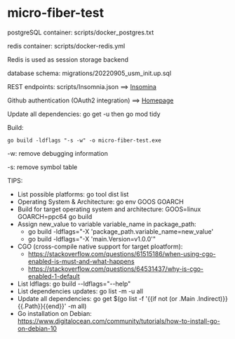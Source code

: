 # micro-fiber-test

postgreSQL container: scripts/docker_postgres.txt

redis container: scripts/docker-redis.yml

Redis is used as session storage backend

database schema: migrations/20220905_usm_init.up.sql

REST endpoints: scripts/Insomnia.json ==> [Insomina](https://insomnia.rest/download)

Github authentication (OAuth2 integration) ==>  [Homepage](https://localhost:8443/index.html)

Update all dependencies: go get -u then go mod tidy

Build: 

    go build -ldflags "-s -w" -o micro-fiber-test.exe

-w: remove debugging information

-s: remove symbol table

TIPS:

* List possible platforms: go tool dist list
* Operating System & Architecture: go env GOOS GOARCH
* Build for target operating system and architecture: GOOS=linux GOARCH=ppc64 go build
* Assign new_value to variable variable_name in package_path: 
  * go build -ldflags="-X 'package_path.variable_name=new_value'
  * go build -ldflags="-X 'main.Version=v1.0.0'"
* CGO (cross-compile native support for target ploatform): 
  * https://stackoverflow.com/questions/61515186/when-using-cgo-enabled-is-must-and-what-happens
  * https://stackoverflow.com/questions/64531437/why-is-cgo-enabled-1-default
* List ldflags: go build --ldflags="--help"
* List dependencies updates: go list -m -u all
* Update all dependencies: go get $(go list -f '{{if not (or .Main .Indirect)}}{{.Path}}{{end}}' -m all)
* Go installation on Debian: https://www.digitalocean.com/community/tutorials/how-to-install-go-on-debian-10
